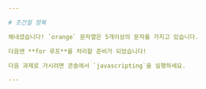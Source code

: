 ```yaml
---

# 조건절 정복

해내셨습니다! `orange` 문자열은 5개이상의 문자를 가지고 있습니다.

다음엔 **for 루프**를 처리할 준비가 되었습니다!

다음 과제로 가시려면 콘솔에서 `javascripting`을 실행하세요.

---
```

